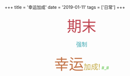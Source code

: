 +++
title = '幸运加成'
date = '2019-01-11'
tags = ['日常']
+++
<p align="center"> <font color="#C04652" size=10>期末</font></p>

<p align="center"><font color = "#40A9B3" size=4>强制</font></p>

<p align="center"><font size = 11 color="#C37448">幸运</font><font size = 5 color="#C5AD4B">加成!</font> <font color = "#55C241">#_#</font></p>










